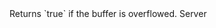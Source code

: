 <function name="IsOverflowed" parent="bf_write" type="classfunc">
	<description>
		Returns `true` if the buffer is overflowed.
	</description>
	<realm>Server</realm>
	<rets>
		<ret name="overflowed" type="bool"></ret>
	</rets>
</function>